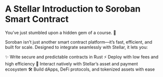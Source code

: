 # A Stellar Introduction to Soroban Smart Contract

You’ve just stumbled upon a hidden gem of a course. 🚀

Soroban isn’t just another smart contract platform—it’s fast, efficient, and built for scale. Designed to integrate seamlessly with Stellar, it lets you:

✨ Write secure and predictable contracts in Rust
⚡ Deploy with low fees and high efficiency
🔗 Interact natively with Stellar’s asset and payment ecosystem
🛠️ Build dApps, DeFi protocols, and tokenized assets with ease
